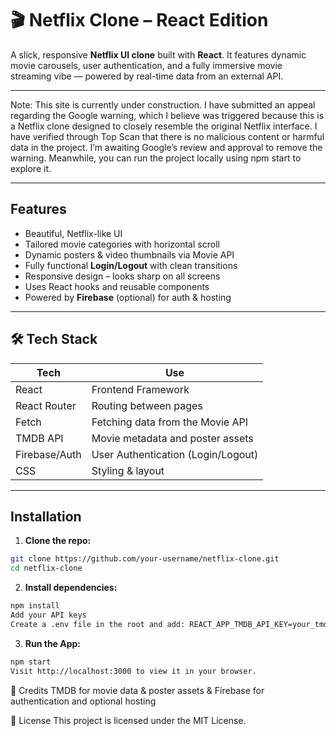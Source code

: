 # 🎬 Netflix Clone – React Edition

A slick, responsive **Netflix UI clone** built with **React**. It features dynamic movie carousels, user authentication, and a fully immersive movie streaming vibe — powered by real-time data from an external API.

---
Note:
This site is currently under construction. I have submitted an appeal regarding the Google warning, which I believe was triggered because this is a Netflix clone designed to closely resemble the original Netflix interface. I have verified through Top Scan that there is no malicious content or harmful data in the project. I’m awaiting Google’s review and approval to remove the warning. Meanwhile, you can run the project locally using npm start to explore it.

---
## Features

- Beautiful, Netflix-like UI  
-  Tailored movie categories with horizontal scroll  
-  Dynamic posters & video thumbnails via Movie API  
-  Fully functional **Login/Logout** with clean transitions  
-  Responsive design – looks sharp on all screens  
-  Uses React hooks and reusable components  
-  Powered by **Firebase** (optional) for auth & hosting

---

## 🛠️ Tech Stack

| Tech           | Use                                  |
|----------------|---------------------------------------|
| React          | Frontend Framework                    |
| React Router   | Routing between pages                 |
| Fetch          | Fetching data from the Movie API      |
| TMDB API       | Movie metadata and poster assets      |
| Firebase/Auth  | User Authentication (Login/Logout)    |
| CSS            | Styling & layout                      |

---

## Installation

1. **Clone the repo:**

```bash
git clone https://github.com/your-username/netflix-clone.git
cd netflix-clone
```

2. **Install dependencies:**
```bash
npm install
Add your API keys
Create a .env file in the root and add: REACT_APP_TMDB_API_KEY=your_tmdb_api_key_here

```
3. **Run the App:**
```bash
npm start
Visit http://localhost:3000 to view it in your browser.

```

🤝 Credits
TMDB for movie data & poster assets & Firebase for authentication and optional hosting

📝 License
This project is licensed under the MIT License.
